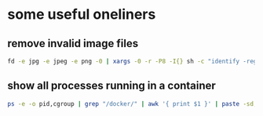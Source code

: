 # some useful oneliners

## remove invalid image files
```bash
fd -e jpg -e jpeg -e png -0 | xargs -0 -r -P8 -I{} sh -c "identify -regard-warnings -- {} &>/dev/null || { echo {} is invalid. I will remove it now; rm -- {}"
```

## show all processes running in a container

```bash
ps -e -o pid,cgroup | grep "/docker/" | awk '{ print $1 }' | paste -sd, | xargs -r -n1 -I{} ps -p{} u
```
